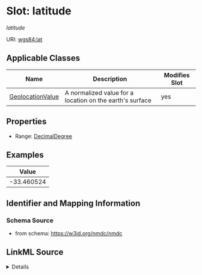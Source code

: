# Slot: latitude


_latitude_



URI: [wgs84:lat](http://www.w3.org/2003/01/geo/wgs84_pos#lat)



<!-- no inheritance hierarchy -->




## Applicable Classes

| Name | Description | Modifies Slot |
| --- | --- | --- |
[GeolocationValue](GeolocationValue.md) | A normalized value for a location on the earth's surface |  yes  |







## Properties

* Range: [DecimalDegree](DecimalDegree.md)






## Examples

| Value |
| --- |
| -33.460524 |

## Identifier and Mapping Information







### Schema Source


* from schema: https://w3id.org/nmdc/nmdc




## LinkML Source

<details>
```yaml
name: latitude
description: latitude
examples:
- value: '-33.460524'
from_schema: https://w3id.org/nmdc/nmdc
mappings:
- schema:latitude
rank: 1000
domain: GeolocationValue
slot_uri: wgs84:lat
alias: latitude
domain_of:
- GeolocationValue
range: decimal degree

```
</details>